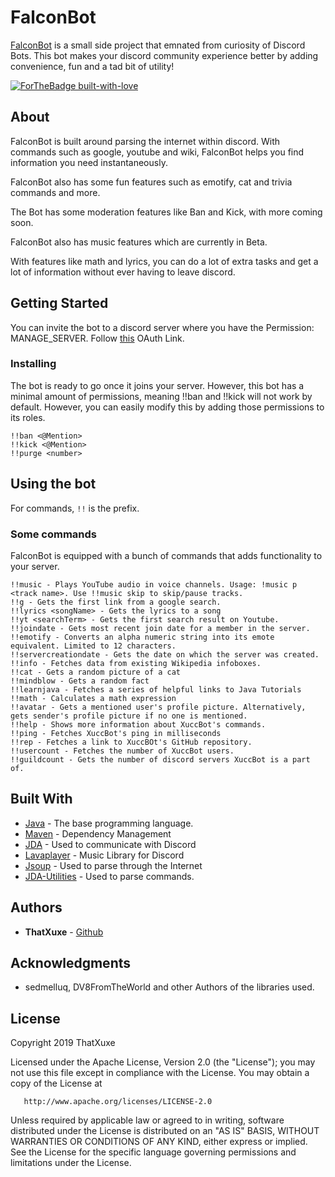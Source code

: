  
# FalconBot

[FalconBot](https://discordbots.org/bot/511949995776147466) is a small side project that emnated from curiosity of Discord Bots.
This bot makes your discord community experience better by adding convenience, fun and a tad bit of utility!

[![ForTheBadge built-with-love](http://ForTheBadge.com/images/badges/built-with-love.svg)](https://GitHub.com/ThatXuxe/)

## About
FalconBot is built around parsing the internet within discord. With commands such as google, youtube and wiki, FalconBot helps you find information you need instantaneously.

FalconBot also has some fun features such as emotify, cat and trivia commands and more.

The Bot has some moderation features like Ban and Kick, with more coming soon.

FalconBot also has music features which are currently in Beta.

With features like math and lyrics, you can do a lot of extra tasks and get a lot of information without ever having to leave discord.

## Getting Started

You can invite the bot to a discord server where you have the Permission: MANAGE_SERVER.
Follow [this](https://discordapp.com/oauth2/authorize?client_id=511949995776147466&scope=bot&permissions=36826176) OAuth Link.

### Installing

The bot is ready to go once it joins your server.
However, this bot has a minimal amount of permissions, meaning !!ban and !!kick will not work by default. However, you can easily modify this by adding those permissions to its roles.

```
!!ban <@Mention>
!!kick <@Mention>
!!purge <number>
```


## Using the bot

For commands, `!!` is the prefix.

### Some commands

FalconBot is equipped with a bunch of commands that adds functionality to your server.

```
!!music - Plays YouTube audio in voice channels. Usage: !music p <track name>. Use !!music skip to skip/pause tracks.
!!g - Gets the first link from a google search.
!!lyrics <songName> - Gets the lyrics to a song
!!yt <searchTerm> - Gets the first search result on Youtube.
!!joindate - Gets most recent join date for a member in the server.
!!emotify - Converts an alpha numeric string into its emote equivalent. Limited to 12 characters.
!!servercreationdate - Gets the date on which the server was created.
!!info - Fetches data from existing Wikipedia infoboxes.
!!cat - Gets a random picture of a cat
!!mindblow - Gets a random fact
!!learnjava - Fetches a series of helpful links to Java Tutorials
!!math - Calculates a math expression
!!avatar - Gets a mentioned user's profile picture. Alternatively, gets sender's profile picture if no one is mentioned.
!!help - Shows more information about XuccBot's commands.
!!ping - Fetches XuccBot's ping in milliseconds
!!rep - Fetches a link to XuccBOt's GitHub repository.
!!usercount - Fetches the number of XuccBot users.
!!guildcount - Gets the number of discord servers XuccBot is a part of.
```


## Built With

* [Java](https://www.oracle.com/technetwork/java/javase/overview/java8-2100321.html) - The base programming language.
* [Maven](https://maven.apache.org/) - Dependency Management
* [JDA](https://github.com/DV8FromTheWorld/JDA) - Used to communicate with Discord
* [Lavaplayer](https://github.com/sedmelluq/lavaplayer) - Music Library for Discord
* [Jsoup](https://jsoup.org/) - Used to parse through the Internet
* [JDA-Utilities](https://github.com/JDA-Applications/JDA-Utilities) - Used to parse commands.

## Authors

* **ThatXuxe** -  [Github](https://github.com/ThatXuxe)

## Acknowledgments

* sedmelluq, DV8FromTheWorld and other Authors of the libraries used.

## License

 Copyright 2019 ThatXuxe

   Licensed under the Apache License, Version 2.0 (the "License");
   you may not use this file except in compliance with the License.
   You may obtain a copy of the License at

       http://www.apache.org/licenses/LICENSE-2.0

   Unless required by applicable law or agreed to in writing, software
   distributed under the License is distributed on an "AS IS" BASIS,
   WITHOUT WARRANTIES OR CONDITIONS OF ANY KIND, either express or implied.
   See the License for the specific language governing permissions and
   limitations under the License.
